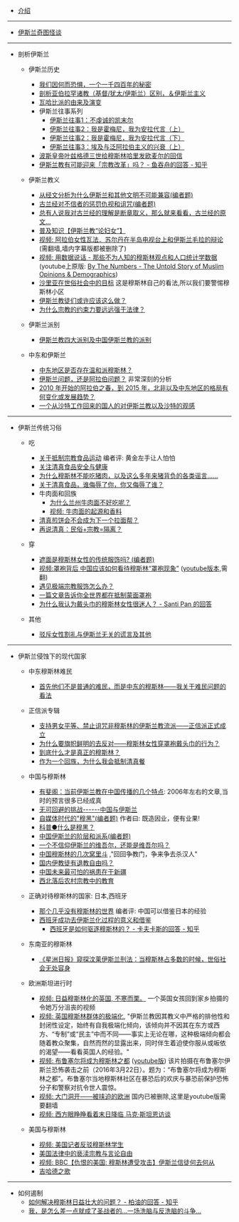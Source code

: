 * [介绍](README.md)

- - -

* [伊斯兰奇图怪谈](res/README.md)

- - -

* 剖析伊斯兰
    * 伊斯兰历史
        * [我们因何而恐惧，一个一千四百年的秘密](articles/weixin/201602_why_we_so_fear_to_islam/main.md)
        * [剖析亚伯拉罕诸教（基督/犹太/伊斯兰）区别，＆伊斯兰主义](articles/weibo/201607_po_xi_ya_bo_la_han_zu_jiao/main.md)
        * [瓦哈比派的由来及演变](articles/weibo/201503_wahhabi_history/main.md)
        * 伊斯兰往事系列
            * [伊斯兰往事1：不虔诚的凯末尔](articles/weibo/201608_islam_history1/main.md)
            * [伊斯兰往事2：我是霍梅尼，我为安拉代言（上）](articles/weibo/201608_islam_history2/main.md)
            * [伊斯兰往事2：我是霍梅尼，我为安拉代言（下）](articles/weibo/201608_islam_history3/main.md)
            * [伊斯兰往事3：埃及与泛阿拉伯主义的兴衰（上）](articles/weibo/201609_islam_history3/main.md)
        * [波斯皇帝叶兹格德三世给穆斯林哈里发欧麦尔的回信](articles/weibo/201608_boshi_huangdi/main.md)
        * [伊斯兰教有可能迎来「宗教改革」吗？ - 鱼吞舟的回答 - 知乎](articles/zhihu/201602_islam_gaige/main.md)

    * 伊斯兰教义
        * [从经文分析为什么伊斯兰和其他文明不可能兼容(编者题)](articles/zhihu/201607_jiaoyi_buneng_jianrong/main.md)
        * [古兰经对不信者的惩罚仇视和诅咒(编者题)](articles/zhihu/201308_gulanjing_buxindao/main.md)
        * [总有人说我对古兰经的理解是断章取义，那么就来看看，古兰经的原文…](articles/weibo/201606_gulanjing_lijie/main.md)
        * [普及知识【伊斯兰教“论妇女”】](articles/weibo/201607_islam_and_womem/main.md)
        * [视频: 阿拉伯女性瓦法．苏尔丹在半岛电视台上和伊斯兰毛拉的辩论](https://www.youtube.com/watch?v=9egF46Ht9T8)(需翻墙,墙内字幕版都被删除了)
        * [视频: 用数据说话 - 那些不为人知的穆斯林观点和人口统计学数据](http://weibo.com/p/23044423a2d380b86a8d183ff0b6617f5a2c10) (youtube上原版: [By The Numbers - The Untold Story of Muslim Opinions & Demographics](https://www.youtube.com/watch?v=pSPvnFDDQHk))
        * [沙里亚在世俗社会中的目标](articles/blog/201003_sharya_target/main.md) 这是穆斯林自己的看法,所以我们要警惕穆斯林小区
        * [伊斯兰教徒们或许应该这么做？](articles/weibo/201605_muslin_should_do_this_way/main.md)
        * [为什么宗教的约束力要远远强于法律？](articles/zhihu/201608_why_religion_constrain_more_than_law/main.md)

    * 伊斯兰派别
        * [伊斯兰教四大派别及中国伊斯兰教的派别](articles/misc/201110_yisilan_paibie/main.md)

    * 中东和伊斯兰
        * [中东地区是否存在温和派穆斯林？](articles/weibo/201607_middle_east_moderate_muslim/main.md)
        * [伊斯兰问题，还是阿拉伯问题？](articles/blog/201512_islam_or_arabic_problem/main.md) 非常深刻的分析
        * [2010 年开始的阿拉伯之春，到 2015 年，北非以及中东地区的格局有何变化或发展趋势？](articles/zhihu/201502_middle_east_politics_analysing/main.md)
        * [一个从沙特工作回来的国人的对伊斯兰教以及沙特的观感](articles/weibo/201411_guoren_shate_guangan/main.md)

- - -

* 伊斯兰传统习俗
    * 吃
        * [关于抵制宗教食品运动](articles/weibo/201606_guan_yu_di_zhi/main.md) 编者评: 黄金左手让人怕怕
        * [关注清真食品安全与健康](articles/weibo/201608_halal_food_and_health/main.md)
        * [为什么穆斯林不能吃猪肉，以及这么多年来猪背负的各类谣言……](articles/weibo/201606_buneng_chi_zhurou/main.md)
        * [关于清真食品，谁侮辱了你，你又侮辱了谁？](articles/weibo/201609_qingzhen_wuru/main.md)
        * 牛肉面和回族
            * [为什么兰州牛肉面不好吃呢？](articles/weibo/201605_lan_zhou_niu_rou_mian/main.md)
            * [视频: 牛肉面的起源和香料](http://v.youku.com/v_show/id_XMTY1Njk4NjE2MA==.html)
        * [清真煎饼会不会成为下一个拉面帮？](articles/weibo/201608_qingzhen_jianbing/main.md)
        * [再说清真：民俗+宗教=隔离？](articles/weibo/201607_qingzhen_minsu_zongjiao/main.md)

    * 穿
        * [遮面是穆斯林女性的传统服饰吗? (编者题)](articles/zhihu/201505_zhemian_shi_chuantong_ma/main.md)
        * [视频:罩袍背后 中国应该如何看待穆斯林“罩袍现象”](http://tv.cntv.cn/video/C11120/6fd2fd74db883dde9f9835430a4e5c44) ([youtube版本](https://www.youtube.com/watch?v=BEL7FcXK1Vc),需翻)
        * [遇见极端宗教服饰怎么办？](articles/weibo/201607_ji_duan_fu_shi/main.md)
        * [一篇文章告诉你全世界都在抵制蒙面罩袍](articles/weixin/201608_dizhi_zhaopao/main.md)
        * [为什么我认为戴头巾的穆斯林女性很迷人？ - Santi Pan 的回答](articles/zhihu/201610_toujin/main.md)

    * 其他
    	* [驳斥女性割礼与伊斯兰无关的谎言及其他](articles/weibo/201407_islam_and_geli/main.md)

- - -

* 伊斯兰侵蚀下的现代国家

    * 中东穆斯林难民
    	* [首先他们不是普通的难民，而是中东的穆斯林——我关于难民问题的看法](articles/weixin/201609_manmin_wenti/main.md)

    * 正信派专辑
        * [支持男女平等、禁止诅咒非穆斯林的伊斯兰教流派——正信派正式成立](articles/zhihu/201611_zhengxin_chengli/main.md)
        * [为什么要旗帜鲜明的去反对——穆斯林女性穿罩袍戴头巾的行为？](articles/zhihu/201611_zhengxin_fandui_zhaopao/main.md)
        * [到底什么才是真正的穆斯林？](articles/weibo/201611_zhengxin_zhenzheng_msl/main.md)
        * [作为一个回族，为什么我会抵制清真餐](articles/weibo/201611_huizu_qingzhencan/main.md)

    * 中国与穆斯林
        * [有斐阁：当前伊斯兰教在中国传播的几个特点](articles/weibo/201609_ysl_chuanbo_tedian/main.md): 2006年左右的文章,当时的预言很多已经成真
        * [无可回避的挑战------中国与伊斯兰](articles/zhihu/201607_wu_ke_hui_bi_de_tiao_zhan/main.md)
        * [自媒体时代的"穆黑"(编者题)](articles/zhihu/201607_nao_jin_ji_zhuan_wan_he_mu_hei/main.md) 作者曰: 既造因业，便有业果!
        * [科普●什么是穆黑？](articles/weibo/201610_shenme_shi_muhei/main.md)
        * [中国伊斯兰的阶层和派系(编者题)](articles/zhihu/201606_yisilan_jieceng_paixi/main.md)
        * [一个不信仰伊斯兰的维吾尔，还能是维吾尔吗？](articles/weixin/201608_islam_and_uygur/main.md)
        * [中国穆斯林的几次窝里斗](articles/weibo/201608_muslim_fight_internally/main.md) ,"回回争教门，争来争去杀汉人"
        * [国内伊教徒有退教自由吗？](articles/weibo/201608_zhongguo_tuijiao/main.md)
        * [中国未来最可怕的祸患在于新疆](articles/zhihu/201608_zhongguo_huohuan/main.md)
        * [西北落后农村宗教中的教育](articles/weibo/201609_xibei_luohou_nongchun_zongjiao/main.md)

    * 正确对待穆斯林的国家: 日本,西班牙
        * [那个几乎没有穆斯林的世界](articles/weixin/201607_japan_and_muslim/main.md) 编者评: 中国可以借鉴日本的经验
        * [西班牙成功去伊斯兰化过程的意义和借鉴](articles/weibo/201607_spain_remove_yislam/main.md)
            * [西班牙是如何驱逐穆斯林的？ - 卡夫卡斯的回答 - 知乎](articles/zhihu/201609_xibanya_quzhu/main.md)

    * 东南亚的穆斯林
    	* [《星洲日报》窥探汶莱伊斯兰刑法：当穆斯林占多数的时候，世俗社会无处容身](articles/blog/201610_wenlai_yisilan_xingfa/main.md)

    * 欧洲斯坦进行时
        * [视频: 日益穆斯林化的英国, 不寒而栗。](http://m.weibo.cn/1410071074/E0wqC5TIw) 一个英国女孩回到家乡拍摄的令她万分沮丧的视频
        * [视频: 英国穆斯林群体的极端化](http://weibo.com/p/230444212ed148ed875ece488f8447decc0a27), "伊斯兰教因其教义中严格的排他性和封闭性设定，始终有自我极端化倾向，该倾向并不因其在东方或西方、“专制”或“民主”中而不同——事实上无论在哪，这种极端倾向都会随着教众聚集，自然而然的显露出来，同时伴生着迫使你服从或皈依的渴望——看看英国人的经验。"
        * [视频: 布鲁塞尔将成为穆斯林之都](http://weibo.com/5590704704/DAwXXrvi4) ([youtube版](https://www.youtube.com/watch?v=W-lqrw8mJq4)) 该片拍摄在布鲁塞尔伊斯兰恐怖袭击之前（2016年3月22日）。题为：“布鲁塞尔将成为穆斯林之都”。布鲁塞尔当地穆斯林社区在暴恐后的欢庆与暴恐前保护恐怖分子和警察对抗令世人震惊。
        * [视频: 大门洞开——被挟迫的欧洲](https://www.youtube.com/watch?v=aZm0tUMPmvo) 国内已被删除,这里是youtube版需要翻墙
        * [视频: 西方眼睁睁看着末日降临 马克·斯坦恩访谈](http://v.youku.com/v_show/id_XNjMxNzYyMTY4.html)

    * 美国与穆斯林
        * [视频: 美国记者反驳穆斯林学生](http://club.kdnet.net/dispbbs.asp?boardid=1&id=11753538)
        * [美国法律中的亵渎宗教与言论自由](articles/weibo/201608_us_law_and_islam/main.md)
        * [视频: BBC【仇恨的美国: 穆斯林遭受攻击】伊斯兰信徒何去何从](http://www.acfun.tv/v/ac3063855)
        * [吉哈德之歌](articles/zhihu/201609_jihade_zhige/main.md)

- - -

* 如何遏制
    * [如何解决穆斯林日益壮大的问题？ - 柏油的回答 - 知乎](articles/zhihu/201607_how_to_solve_muslim_problem/main.md)
    * [我，是怎么差一点就成了圣战者的...一场洗脑与反洗脑的斗争...](articles/weibo/201608_shengzhanzhe/main.md)